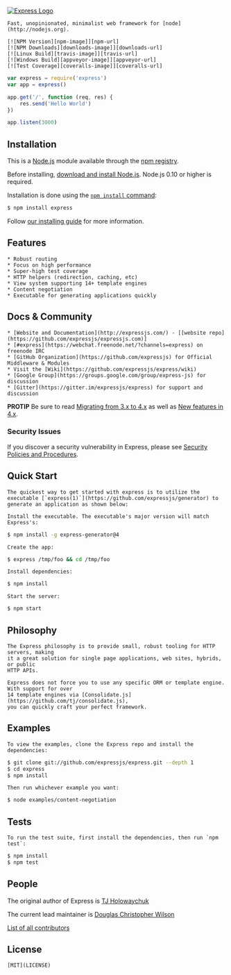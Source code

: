 [![Express Logo](https://i.cloudup.com/zfY6lL7eFa-3000x3000.png)](http://expressjs.com/)

	Fast, unopinionated, minimalist web framework for [node](http://nodejs.org).

	[![NPM Version][npm-image]][npm-url]
	[![NPM Downloads][downloads-image]][downloads-url]
	[![Linux Build][travis-image]][travis-url]
	[![Windows Build][appveyor-image]][appveyor-url]
	[![Test Coverage][coveralls-image]][coveralls-url]

```js
var express = require('express')
var app = express()

app.get('/', function (req, res) {
	res.send('Hello World')
})

app.listen(3000)
```

## Installation

This is a [Node.js](https://nodejs.org/en/) module available through the
[npm registry](https://www.npmjs.com/).

Before installing, [download and install Node.js](https://nodejs.org/en/download/).
Node.js 0.10 or higher is required.

Installation is done using the
[`npm install` command](https://docs.npmjs.com/getting-started/installing-npm-packages-locally):

```bash
$ npm install express
```

Follow [our installing guide](http://expressjs.com/en/starter/installing.html)
for more information.

## Features

	* Robust routing
	* Focus on high performance
	* Super-high test coverage
	* HTTP helpers (redirection, caching, etc)
	* View system supporting 14+ template engines
	* Content negotiation
	* Executable for generating applications quickly

## Docs & Community

	* [Website and Documentation](http://expressjs.com/) - [[website repo](https://github.com/expressjs/expressjs.com)]
	* [#express](https://webchat.freenode.net/?channels=express) on freenode IRC
	* [GitHub Organization](https://github.com/expressjs) for Official Middleware & Modules
	* Visit the [Wiki](https://github.com/expressjs/express/wiki)
	* [Google Group](https://groups.google.com/group/express-js) for discussion
	* [Gitter](https://gitter.im/expressjs/express) for support and discussion

**PROTIP** Be sure to read [Migrating from 3.x to 4.x](https://github.com/expressjs/express/wiki/Migrating-from-3.x-to-4.x) as well as [New features in 4.x](https://github.com/expressjs/express/wiki/New-features-in-4.x).

### Security Issues

If you discover a security vulnerability in Express, please see [Security Policies and Procedures](Security.md).

## Quick Start

	The quickest way to get started with express is to utilize the executable [`express(1)`](https://github.com/expressjs/generator) to generate an application as shown below:

	Install the executable. The executable's major version will match Express's:

```bash
$ npm install -g express-generator@4
```

	Create the app:

```bash
$ express /tmp/foo && cd /tmp/foo
```

	Install dependencies:

```bash
$ npm install
```

	Start the server:

```bash
$ npm start
```

## Philosophy

	The Express philosophy is to provide small, robust tooling for HTTP servers, making
	it a great solution for single page applications, web sites, hybrids, or public
	HTTP APIs.

	Express does not force you to use any specific ORM or template engine. With support for over
	14 template engines via [Consolidate.js](https://github.com/tj/consolidate.js),
	you can quickly craft your perfect framework.

## Examples

	To view the examples, clone the Express repo and install the dependencies:

```bash
$ git clone git://github.com/expressjs/express.git --depth 1
$ cd express
$ npm install
```

	Then run whichever example you want:

```bash
$ node examples/content-negotiation
```

## Tests

	To run the test suite, first install the dependencies, then run `npm test`:

```bash
$ npm install
$ npm test
```

## People

The original author of Express is [TJ Holowaychuk](https://github.com/tj)

The current lead maintainer is [Douglas Christopher Wilson](https://github.com/dougwilson)

[List of all contributors](https://github.com/expressjs/express/graphs/contributors)

## License

	[MIT](LICENSE)

[npm-image]: https://img.shields.io/npm/v/express.svg
[npm-url]: https://npmjs.org/package/express
[downloads-image]: https://img.shields.io/npm/dm/express.svg
[downloads-url]: https://npmjs.org/package/express
[travis-image]: https://img.shields.io/travis/expressjs/express/master.svg?label=linux
[travis-url]: https://travis-ci.org/expressjs/express
[appveyor-image]: https://img.shields.io/appveyor/ci/dougwilson/express/master.svg?label=windows
[appveyor-url]: https://ci.appveyor.com/project/dougwilson/express
[coveralls-image]: https://img.shields.io/coveralls/expressjs/express/master.svg
[coveralls-url]: https://coveralls.io/r/expressjs/express?branch=master
[gratipay-image-visionmedia]: https://img.shields.io/gratipay/visionmedia.svg
[gratipay-url-visionmedia]: https://gratipay.com/visionmedia/
[gratipay-image-dougwilson]: https://img.shields.io/gratipay/dougwilson.svg
[gratipay-url-dougwilson]: https://gratipay.com/dougwilson/
